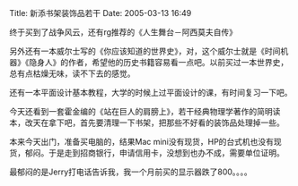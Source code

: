 Title: 新添书架装饰品若干
Date: 2005-03-13 16:49

终于买到了战争风云，还有rg推荐的《人生舞台－阿西莫夫自传》

另外还有一本威尔士写的《你应该知道的世界史》，对，这个威尔士就是《时间机器》《隐身人》的作者，希望他的历史书籍容易看一点吧。以前买过一本世界史，总有点枯燥无味，读不下去的感觉。

还有一本平面设计基本教程，大学的时候上过平面设计的课，有时间复习一下吧。

今天还看到一套霍金编的《站在巨人的肩膀上》，若干经典物理学著作的简明读本，改天在拿下吧，首先要清理一下书架，把那些不好看的装饰品处理掉一些。

本来今天出门，准备买电脑的，结果Mac mini没有现货，HP的台式机也没有现货，郁闷。于是走到招商银行，申请信用卡，没想到也办不成，需要单位证明。

最郁闷的是Jerry打电话告诉我，我一个月前买的显示器跌了800。。。。